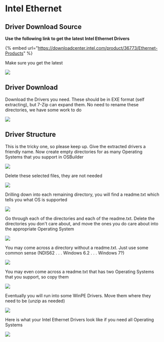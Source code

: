 # Intel Ethernet

## Driver Download Source

**Use the following link to get the latest Intel Ethernet Drivers**

{% embed url="https://downloadcenter.intel.com/product/36773/Ethernet-Products" %}

Make sure you get the latest

![](../../../../../.gitbook/assets/image%20%284%29.png)

## Driver Download

Download the Drivers you need.  These should be in EXE format \(self extracting\), but 7-Zip can expand them.  No need to rename these directories, we have some work to do

![](../../../../../.gitbook/assets/image%20%285%29.png)

## Driver Structure

This is the tricky one, so please keep up.  Give the extracted drivers a friendly name.  Now create empty directories for as many Operating Systems that you support in OSBuilder

![](../../../../../.gitbook/assets/image%20%2839%29.png)

Delete these selected files, they are not needed

![](../../../../../.gitbook/assets/image%20%2856%29.png)

Drilling down into each remaining directory, you will find a readme.txt which tells you what OS is supported

![](../../../../../.gitbook/assets/image%20%2859%29.png)

Go through each of the directories and each of the readme.txt.  Delete the directories you don't care about, and move the ones you do care about into the appropriate Operating System

![](../../../../../.gitbook/assets/image%20%2834%29.png)

You may come across a directory without a readme.txt.  Just use some common sense \(NDIS62 . . . Windows 6.2 . . . Windows 7?\)

![](../../../../../.gitbook/assets/image%20%289%29.png)

You may even come across a readme.txt that has two Operating Systems that you support, so copy them

![](../../../../../.gitbook/assets/image%20%28107%29.png)

Eventually you will run into some WinPE Drivers.  Move them where they need to be \(unzip as needed\)

![](../../../../../.gitbook/assets/image%20%2893%29.png)

Here is what your Intel Ethernet Drivers look like if you need all Operating Systems

![](../../../../../.gitbook/assets/image%20%2829%29.png)

## 

